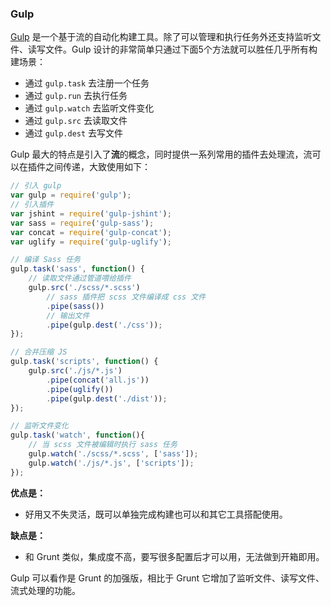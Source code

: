 ### Gulp
[Gulp](http://gulpjs.com) 是一个基于流的自动化构建工具。除了可以管理和执行任务外还支持监听文件、读写文件。Gulp 设计的非常简单只通过下面5个方法就可以胜任几乎所有构建场景：
- 通过 `gulp.task` 去注册一个任务
- 通过 `gulp.run` 去执行任务
- 通过 `gulp.watch` 去监听文件变化
- 通过 `gulp.src` 去读取文件
- 通过 `gulp.dest` 去写文件

Gulp 最大的特点是引入了**流**的概念，同时提供一系列常用的插件去处理流，流可以在插件之间传递，大致使用如下：
```js
// 引入 gulp
var gulp = require('gulp'); 
// 引入插件
var jshint = require('gulp-jshint');
var sass = require('gulp-sass');
var concat = require('gulp-concat');
var uglify = require('gulp-uglify');

// 编译 Sass 任务
gulp.task('sass', function() {
    // 读取文件通过管道喂给插件
    gulp.src('./scss/*.scss')
        // sass 插件把 scss 文件编译成 css 文件
        .pipe(sass())
        // 输出文件
        .pipe(gulp.dest('./css'));
});

// 合并压缩 JS
gulp.task('scripts', function() {
    gulp.src('./js/*.js')
        .pipe(concat('all.js'))
        .pipe(uglify())
        .pipe(gulp.dest('./dist'));
});

// 监听文件变化
gulp.task('watch', function(){
    // 当 scss 文件被编辑时执行 sass 任务
    gulp.watch('./scss/*.scss', ['sass']);
    gulp.watch('./js/*.js', ['scripts']);    
});
```

**优点是：**
- 好用又不失灵活，既可以单独完成构建也可以和其它工具搭配使用。

**缺点是：**
- 和 Grunt 类似，集成度不高，要写很多配置后才可以用，无法做到开箱即用。

Gulp 可以看作是 Grunt 的加强版，相比于 Grunt 它增加了监听文件、读写文件、流式处理的功能。